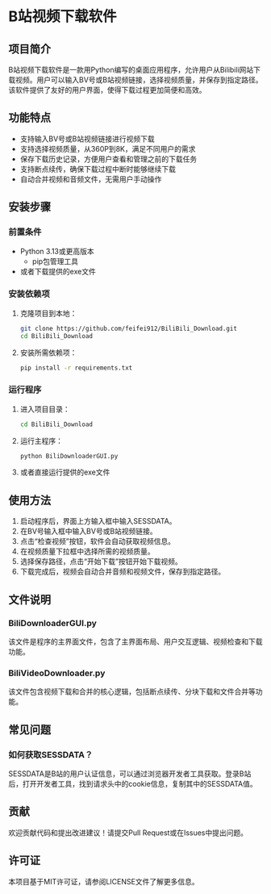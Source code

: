 # B站视频下载软件

## 项目简介
B站视频下载软件是一款用Python编写的桌面应用程序，允许用户从Bilibili网站下载视频。用户可以输入BV号或B站视频链接，选择视频质量，并保存到指定路径。该软件提供了友好的用户界面，使得下载过程更加简便和高效。

## 功能特点
- 支持输入BV号或B站视频链接进行视频下载
- 支持选择视频质量，从360P到8K，满足不同用户的需求
- 保存下载历史记录，方便用户查看和管理之前的下载任务
- 支持断点续传，确保下载过程中断时能够继续下载
- 自动合并视频和音频文件，无需用户手动操作

## 安装步骤

### 前置条件
- Python 3.13或更高版本
  - pip包管理工具
- 或者下载提供的exe文件

### 安装依赖项
1. 克隆项目到本地：
   ```bash
   git clone https://github.com/feifei912/BiliBili_Download.git
   cd BiliBili_Download
   ```

2. 安装所需依赖项：
   ```bash
   pip install -r requirements.txt
   ```

### 运行程序
1. 进入项目目录：
   ```bash
   cd BiliBili_Download
   ```

2. 运行主程序：
   ```bash
   python BiliDownloaderGUI.py
   ```

3. 或者直接运行提供的exe文件

## 使用方法
1. 启动程序后，界面上方输入框中输入SESSDATA。
2. 在BV号输入框中输入BV号或B站视频链接。
3. 点击“检查视频”按钮，软件会自动获取视频信息。
4. 在视频质量下拉框中选择所需的视频质量。
5. 选择保存路径，点击“开始下载”按钮开始下载视频。
6. 下载完成后，视频会自动合并音频和视频文件，保存到指定路径。  

## 文件说明

### BiliDownloaderGUI.py
该文件是程序的主界面文件，包含了主界面布局、用户交互逻辑、视频检查和下载功能。

### BiliVideoDownloader.py
该文件包含视频下载和合并的核心逻辑，包括断点续传、分块下载和文件合并等功能。

## 常见问题

### 如何获取SESSDATA？
SESSDATA是B站的用户认证信息，可以通过浏览器开发者工具获取。登录B站后，打开开发者工具，找到请求头中的cookie信息，复制其中的SESSDATA值。

## 贡献
欢迎贡献代码和提出改进建议！请提交Pull Request或在Issues中提出问题。

## 许可证
本项目基于MIT许可证，请参阅LICENSE文件了解更多信息。